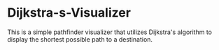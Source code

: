 # Dijkstra-s-Visualizer
This is a simple pathfinder visualizer that utilizes Dijkstra's algorithm to display the shortest possible path to a destination.
